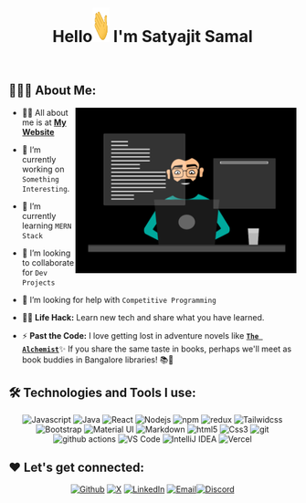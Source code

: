 <h1 align="center">Hello<img src="https://raw.githubusercontent.com/ABSphreak/ABSphreak/master/gifs/Hi.gif" width="30px" height="60px"> I'm Satyajit Samal</h1>

<!-- <div align="center">
  <img src ="./banner.png" />
  
</div> -->

 <br/>

## 👨🏻‍💻 About Me:

<img  src="./thoughtworks-gif_dribbble.gif" height="290px" align="right" />

- 🙋‍♂️ All about me is at **[My Website](https://satyajit-samal.vercel.app/)**

- 🔭 I’m currently working on `Something Interesting`.

- 🌱 I’m currently learning `MERN Stack`

- 👯 I’m looking to collaborate for `Dev Projects`

- 🤔 I’m looking for help with `Competitive Programming`

<!-- - 💬 Ask me about anything, Except Maths :sweat_smile: -->

- 👨‍💻 **Life Hack:** Learn new tech and share what you have learned. 

- ⚡ **Past the Code:** I love getting lost in adventure novels like [**`The Alchemist`**](https://en.wikipedia.org/wiki/The_Alchemist_(novel))✨ If you share the same taste in books, perhaps we'll meet as book buddies in Bangalore libraries! 📚🤝 


## 🛠️ Technologies and Tools I use:

<p align="center">
<img alt="Javascript" src="https://img.shields.io/badge/JavaScript-323330?style=for-the-badge&logo=javascript&logoColor=F7DF1E"  height="25px"/>
<img alt="Java" src="https://img.shields.io/badge/Java-007396?style=for-the-badge&logo=java&logoColor=white" height="25px"/>
<img alt="React" src="https://img.shields.io/badge/React-20232A?style=for-the-badge&logo=react&logoColor=61DAFB" height="25px"/>
<!-- <img alt="NextJs" src="https://img.shields.io/badge/Next-black?style=for-the-badge&logo=next.js&logoColor=white" height="25px"/> -->
<!-- <img alt="MongoDB" src="https://img.shields.io/badge/-MongoDB-13aa52?style=flat-square&logo=mongodb&logoColor=white"  height="25px"/> -->
<img alt="Nodejs" src="https://img.shields.io/badge/-Nodejs-43853d?style=flat-square&logo=Node.js&logoColor=white"  height="25px"/>
<img alt="npm" src="https://img.shields.io/badge/NPM-%23000000.svg?style=for-the-badge&logo=npm&logoColor=white" height="25px"/>
<img alt="redux" src="https://img.shields.io/badge/-Redux-764ABC?style=flat-square&logo=redux&logoColor=white" height="25px"/>
 <!-- <img alt="Express" src="https://img.shields.io/badge/express.js-%23404d59.svg?style=for-the-badge&logo=express&logoColor=%2361DAFB" height="25px"/> -->
<img alt="Tailwidcss" src="https://img.shields.io/badge/Tailwind_CSS-38B2AC?style=for-the-badge&logo=tailwind-css&logoColor=white" height="25px"/>
<img alt="Bootstrap" src="https://img.shields.io/badge/Bootstrap-563D7C?style=for-the-badge&logo=bootstrap&logoColor=white" height="25px"/>
<img alt="Material UI" src="https://img.shields.io/badge/Material--UI-0081CB?style=for-the-badge&logo=material-ui&logoColor=white" height="25px"/>
<!-- <img alt="Python" src="https://img.shields.io/badge/Python-14354C?style=for-the-badge&logo=python&logoColor=white" height="25px"/> -->
<img alt="Markdown" src="https://img.shields.io/badge/Markdown-000000?style=for-the-badge&logo=markdown&logoColor=white"  height="25px"/>
<img alt="html5" src="https://img.shields.io/badge/HTML5-E34F26?style=for-the-badge&logo=html5&logoColor=white" height="25px"/>
<img alt="Css3" src="https://img.shields.io/badge/CSS3-1572B6?style=for-the-badge&logo=css3&logoColor=white" height="25px"/>
<!-- <img alt="Jquery" src="https://img.shields.io/badge/jquery-%230769AD.svg?style=for-the-badge&logo=jquery&logoColor=white" height="25px"/> -->
<img alt="git" src="https://img.shields.io/badge/-Git-F05032?style=flat-square&logo=git&logoColor=white" height="25px"/>
<img alt="github actions" src="https://img.shields.io/badge/-Github_Actions-2088FF?style=flat-square&logo=github-actions&logoColor=white" height="25px"/>
<img alt="VS Code" src="https://img.shields.io/badge/VS%20Code-0078d7?style=for-the-badge&logo=visual-studio-code&logoColor=white" height="25px"/>
<img alt="IntelliJ IDEA" src="https://img.shields.io/badge/IntelliJ%20IDEA-000000?style=for-the-badge&logo=intellij-idea&logoColor=white" height="25px"/>
<img alt="Vercel" src="https://img.shields.io/badge/Vercel-000000?style=for-the-badge&logo=vercel&logoColor=white" height="25px"/>
<!-- <img alt="CI/CD" src="https://img.shields.io/badge/CI%2FCD-0078d7?style=for-the-badge&logo=ci-cd&logoColor=white" height="25px"/> -->
<!-- <img alt="Linux" src="https://img.shields.io/badge/Linux-FCC624?style=for-the-badge&logo=linux&logoColor=black" height="25px"/> -->


## ❤️ Let's get connected:

<p align="center"><a href="https://satyajit-samal.vercel.app/" target="_blank"><img alt="Github" src="https://img.shields.io/badge/Satyajit.tech-9146FF.svg?&style=for-the-badge&logo=appveyor&logoColor=white" height="30px" /></a> <a href="https://x.com/satyajitstwt"><img alt="X" src="https://img.shields.io/badge/-@satyajitstwt-black?style=flat-square&logo=X" height="30px"></a>
<a href="https://www.linkedin.com/in/satyajitsamal/"><img alt="LinkedIn" src="https://img.shields.io/badge/LinkedIn-Satyajit%20Samal-blue?style=flat-square&logo=linkedin" height="30px"></a> <a href="mailto:satyajitsamal.workmail@gmail.com" target="_blank"><img alt="Email" src="https://img.shields.io/badge/Email-satyajitsamal.workmail@gmail.com-white?style=flat-square&logo=gmail"  height="30px"/></a><a href="https://discord.com/users/satyajit_samal" target="_blank"><img alt="Discord" src="https://img.shields.io/badge/Discord-satyajit__samal-Blurple?style=flat-square&logo=discord"  height="30px"/></a>
</p>


<!-- ## 📊 My GitHub Data:

<div align="center">
  <img align="center" src="https://github-readme-stats.anuraghazra1.vercel.app/api?username=s-satyajit&show_icons=true&theme=dracula" /> <br> <br> -->
  <!-- <img align="center" src="https://github-readme-streak-stats.herokuapp.com/?user=s-satyajit&theme=dracula" alt="satyajit" /> -->
</div>



<!-- <p align="left"> <img src="https://komarev.com/ghpvc/?username=s-satyajit&label=Profile%20views&color=0e75b6&style=flat" alt="qzseeker" /> </p> -->